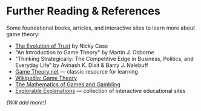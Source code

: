 # Further Reading & References

Some foundational books, articles, and interactive sites to learn more about game theory:

- [The Evolution of Trust](https://ncase.me/trust/) by Nicky Case  
- "An Introduction to Game Theory" by Martin J. Osborne  
- "Thinking Strategically: The Competitive Edge in Business, Politics, and Everyday Life" by Avinash K. Dixit & Barry J. Nalebuff  
- [Game Theory.net](http://www.gametheory.net/) — classic resource for learning  
- [Wikipedia: Game Theory](https://en.wikipedia.org/wiki/Game_theory)  
- [The Mathematics of Games and Gambling](https://www.maa.org/press/periodicals/convergence/the-mathematics-of-games-and-gambling)  
- [Explorable Explanations](https://explorabl.es/) — collection of interactive educational sites

*(Will add more!)*
